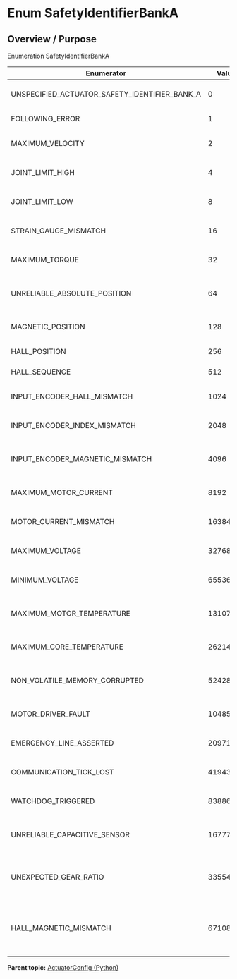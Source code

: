 # Enum SafetyIdentifierBankA

## Overview / Purpose

Enumeration SafetyIdentifierBankA

|Enumerator|Value|Description|
|----------|-----|-----------|
|UNSPECIFIED\_ACTUATOR\_SAFETY\_IDENTIFIER\_BANK\_A|0|0x0 - Unspecified actuator safety|
|FOLLOWING\_ERROR|1|0x1 - Following error|
|MAXIMUM\_VELOCITY|2|0x2 - Maximum velocity|
|JOINT\_LIMIT\_HIGH|4|0x4 - Joint position limit high|
|JOINT\_LIMIT\_LOW|8|0x8 - Joint position limit low|
|STRAIN\_GAUGE\_MISMATCH|16|0x10 - Strain gauge mismatch|
|MAXIMUM\_TORQUE|32|0x20 - Maximum torque|
|UNRELIABLE\_ABSOLUTE\_POSITION|64|0x40 - Unreliable absolute position|
|MAGNETIC\_POSITION|128|0x80 - Magnetic position|
|HALL\_POSITION|256|0x100 - Hall position|
|HALL\_SEQUENCE|512|0x200 - Hall sequence|
|INPUT\_ENCODER\_HALL\_MISMATCH|1024|0x400 - Input encoder Hall mismatch|
|INPUT\_ENCODER\_INDEX\_MISMATCH|2048|0x800 - Input encoder index mismatch|
|INPUT\_ENCODER\_MAGNETIC\_MISMATCH|4096|0x1000 - Input encoder magnetic mismatch|
|MAXIMUM\_MOTOR\_CURRENT|8192|0x2000 - Maximum motor current|
|MOTOR\_CURRENT\_MISMATCH|16384|0x4000 - Motor current mismatch|
|MAXIMUM\_VOLTAGE|32768|0x8000 - Maximum voltage|
|MINIMUM\_VOLTAGE|65536|0x10000 - Minimum voltage|
|MAXIMUM\_MOTOR\_TEMPERATURE|131072|0x20000 - Maximum motor temperature|
|MAXIMUM\_CORE\_TEMPERATURE|262144|0x40000 - Maximum core temperature|
|NON\_VOLATILE\_MEMORY\_CORRUPTED|524288|0x80000 - Non-volatile memory corrupted|
|MOTOR\_DRIVER\_FAULT|1048576|0x100000 - Motor driver fault|
|EMERGENCY\_LINE\_ASSERTED|2097152|0x200000 - Emergency line asserted|
|COMMUNICATION\_TICK\_LOST|4194304|0x400000 - Communication tick lost|
|WATCHDOG\_TRIGGERED|8388608|0x800000 - Watchdog triggered|
|UNRELIABLE\_CAPACITIVE\_SENSOR|16777216|0x1000000 - Capacitive sensor is unreliable|
|UNEXPECTED\_GEAR\_RATIO|33554432|0x2000000 - Incorrect gear ratio for detected configuration|
|HALL\_MAGNETIC\_MISMATCH|67108864|0x4000000 - Position mismatch between hall and magnetic sensors|

**Parent topic:** [ActuatorConfig \(Python\)](../../summary_pages/ActuatorConfig.md)

